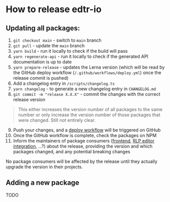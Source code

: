 # How to release edtr-io

## Updating all packages:

1. `git checkout main` - switch to `main` branch
2. `git pull` - update the `main` branch
3. `yarn build` - run it locally to check if the build will pass
4. `yarn regenerate-api` - run it locally to check if the generated API documentation is up to date
5. `yarn prepare-release` - updates the Lerna version (which will be read by the GitHub deploy workflow (`/.github/workflows/deploy.yml`) once the release commit is pushed)
6. Add a changelog entry in `/scripts/changelog.ts`
7. `yarn changelog` - to generate a new changelog entry in `CHANGELOG.md`
8. `git commit -m "release X.X.X"` - commit the changes with the correct release version

> This either increases the version number of all packages to the same number or only increase the version number of those packages that were changed. Still not entirely clear.

9. Push your changes, and a [deploy workflow](https://github.com/edtr-io/edtr-io/actions/workflows/deploy.yml) will be triggered on GitHub
10. Once the GitHub workflow is complete, check the packages on NPM
11. Inform the maintainers of package consumers ([frontend](https://github.com/serlo/frontend), [RLP editor integration](https://github.com/serlo/ece-as-a-service), ...?) about the release, providing the version and which packages changed, and any potential breaking changes

No package consumers will be affected by the release until they actually upgrade the version in their projects.

## Adding a new package

TODO
